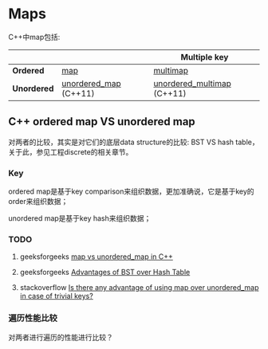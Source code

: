 # Maps

C++中map包括: 

|               |                                                              | Multiple key                                                 |
| ------------- | ------------------------------------------------------------ | ------------------------------------------------------------ |
| **Ordered**   | [map](https://en.cppreference.com/w/cpp/container/map)       | [multimap](https://en.cppreference.com/w/cpp/container/multimap) |
| **Unordered** | [unordered_map](https://en.cppreference.com/w/cpp/container/unordered_map) (C++11) | [unordered_multimap](https://en.cppreference.com/w/cpp/container/unordered_multimap) (C++11) |



## C++ ordered map VS unordered map

对两者的比较，其实是对它们的底层data structure的比较: BST VS hash table，关于此，参见工程discrete的相关章节。

### Key

ordered map是基于key comparison来组织数据，更加准确说，它是基于key的order来组织数据；

unordered map是基于key hash来组织数据；



### TODO

1) geeksforgeeks [map vs unordered_map in C++](https://www.geeksforgeeks.org/map-vs-unordered_map-c/)

2) geeksforgeeks [Advantages of BST over Hash Table](https://www.geeksforgeeks.org/advantages-of-bst-over-hash-table/)

3) stackoverflow [Is there any advantage of using map over unordered_map in case of trivial keys?](https://stackoverflow.com/questions/2196995/is-there-any-advantage-of-using-map-over-unordered-map-in-case-of-trivial-keys)

### 遍历性能比较

对两者进行遍历的性能进行比较？



